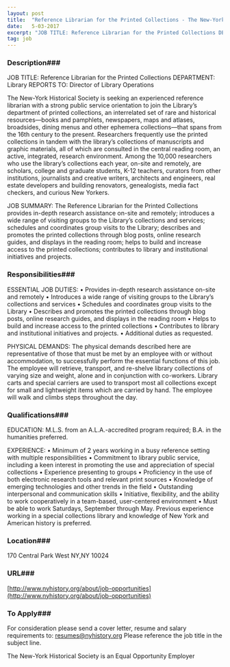 ```yaml
---
layout: post
title:  "Reference Librarian for the Printed Collections - The New-York Historical Society"
date:   5-03-2017
excerpt: "JOB TITLE: Reference Librarian for the Printed Collections DEPARTMENT: Library REPORTS TO: Director of Library Operations The New-York Historical Society is seeking an experienced reference librarian with a strong public service orientation to join the Library’s department of printed collections, an interrelated set of rare and historical resources—books and pamphlets,..."
tag: job
---
```


### Description###

JOB TITLE: Reference Librarian for the Printed Collections
DEPARTMENT: Library 
REPORTS TO: Director of Library Operations

The New-York Historical Society is seeking an experienced reference librarian with a strong public service orientation to join the Library’s department of printed collections, an interrelated set of rare and historical resources—books and pamphlets, newspapers, maps and atlases, broadsides, dining menus and other ephemera collections—that spans from the 16th century to the present. 
Researchers frequently use the printed collections in tandem with the library’s collections of manuscripts and graphic materials, all of which are consulted in the central reading room, an active, integrated, research environment. Among the 10,000 researchers who use the library’s collections each year, on-site and remotely, are scholars, college and graduate students, K-12 teachers, curators from other institutions,  journalists and creative writers, architects and engineers, real estate developers and building renovators, genealogists, media fact checkers, and curious New Yorkers.

JOB SUMMARY:
The Reference Librarian for the Printed Collections provides in-depth research assistance on-site and remotely;  introduces a wide range of visiting groups to the Library’s collections and services; schedules and coordinates group visits to the Library; describes and promotes the printed collections through blog posts, online research guides, and displays in the reading room; helps to build and increase access to the printed collections; contributes to library and institutional initiatives and projects.



### Responsibilities###

ESSENTIAL JOB DUTIES:
•	Provides in-depth research assistance on-site and remotely
•	Introduces a wide range of visiting groups to the Library’s collections and services
•	Schedules and coordinates group visits to the Library
•	Describes and promotes the printed collections through blog posts, online research guides, and displays in the reading room
•	Helps to build and increase access to the printed collections
•	Contributes to library and institutional initiatives and projects.
•	Additional duties as requested.

PHYSICAL DEMANDS:  The physical demands described here are representative of those that must be met by an employee with or without accommodation, to successfully perform the essential functions of this job.
The employee will retrieve, transport, and re-shelve library collections of varying size and weight, alone and in conjunction with co-workers. Library carts and special carriers are used to transport most all collections except for small and lightweight items which are carried by hand.  The employee will walk and climbs steps throughout the day.



### Qualifications###

EDUCATION:
M.L.S. from an A.L.A.-accredited program required;  B.A. in the humanities preferred. 

EXPERIENCE:
•	Minimum of 2 years working in a busy reference setting with multiple responsibilities
•	Commitment to library public service, including a keen interest in promoting the use and appreciation of special collections
•	Experience presenting to groups
•	Proficiency in the use of both electronic research tools and relevant print sources
•	Knowledge of emerging technologies and other trends in the field
•	Outstanding interpersonal and communication skills
•	Initiative, flexibility, and the ability to work cooperatively in a team-based, user-centered environment
•	Must be able to work Saturdays, September through May.
Previous experience working in a special collections library and knowledge of New York and American history is preferred. 






### Location###

170 Central Park West NY,NY 10024


### URL###

[http://www.nyhistory.org/about/job-opportunities](http://www.nyhistory.org/about/job-opportunities)

### To Apply###

For consideration please send a cover letter, resume and salary requirements to: resumes@nyhistory.org    Please reference the job title in the subject line.  

The New-York Historical Society is an Equal Opportunity Employer






